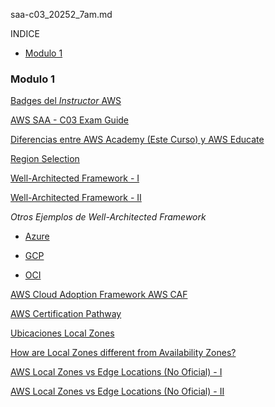 saa-c03_20252_7am.md


INDICE
- [Modulo 1](#modulo-1)

### Modulo 1

[Badges del *Instructor* AWS](https://www.credly.com/users/francisco-javier-moreno-diaz)

[AWS SAA - C03 Exam Guide](https://d1.awsstatic.com/training-and-certification/docs-sa-assoc/AWS-Certified-Solutions-Architect-Associate_Exam-Guide.pdf)

[Diferencias entre AWS Academy (Este Curso) y AWS Educate](https://aws.amazon.com/es/training/awsacademy/faq/)

[Region Selection](https://aws.amazon.com/blogs/architecture/what-to-consider-when-selecting-a-region-for-your-workloads/)

[Well-Architected Framework - I](https://aws.amazon.com/architecture/well-architected/?wa-lens-whitepapers.sort-by=item.additionalFields.sortDate&wa-lens-whitepapers.sort-order=desc&wa-guidance-whitepapers.sort-by=item.additionalFields.sortDate&wa-guidance-whitepapers.sort-order=desc)

[Well-Architected Framework - II](https://www.wellarchitectedlabs.com/)

*Otros Ejemplos de Well-Architected Framework*

- [Azure](https://learn.microsoft.com/en-us/azure/well-architected/)

- [GCP](https://cloud.google.com/architecture/framework)

- [OCI](https://docs.oracle.com/en/solutions/oci-best-practices/index.html)

[AWS Cloud Adoption Framework AWS CAF](https://aws.amazon.com/cloud-adoption-framework/)

[AWS Certification Pathway](https://d1.awsstatic.com/training-and-certification/docs/AWS_certification_paths.pdf)

[Ubicaciones Local Zones](https://aws.amazon.com/es/about-aws/global-infrastructure/localzones/locations/?nc=sn&loc=3)

[How are Local Zones different from Availability Zones?](https://aws.amazon.com/about-aws/global-infrastructure/localzones/faqs/#:~:text=Local%20Zones%20are%20designed%20to,full%20array%20of%20AWS%20services.)

[AWS Local Zones vs Edge Locations (No Oficial) - I ](https://stackoverflow.com/questions/70908862/aws-local-zone-vs-edge-locations)

[AWS Local Zones vs Edge Locations (No Oficial) - II ](https://blogs.yeshwanthlm.in/aws-local-zones-vs-edge-location)


